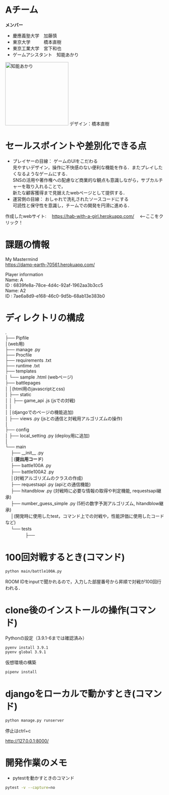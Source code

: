# Aチーム
__メンバー__
- 慶應義塾大学　加藤慎
- 東京大学　　　橋本直樹
- 東京工業大学　宮下和也
- ゲームアシスタント　知能あかり  
<img src="https://res.cloudinary.com/hx3z2s9d0/image/upload/v1577234505/ritsu_1_dash.png" title="知能あかり" width=200>
デザイン：橋本直樹 

# セールスポイントや差別化できる点
- プレイヤーの目線： ゲームのUIをこだわる  
見やすいデザイン，操作に不快感のない便利な機能を作る．またプレイしたくなるようなゲームにする．  
SNSの活用や著作権への配慮など商業的な観点も意識しながら，サブカルチャーを取り入れることで，  
新たな顧客獲得まで見据えたwebページとして提供する．
- 運営側の目線： おしゃれで洗礼されたソースコードにする  
可読性と保守性を意識し，チームでの開発を円滑に進める．  

作成したwebサイト:　 https://hab-with-a-girl.herokuapp.com/ 　<--ここをクリック！  


# 課題の情報
My Mastermind   
https://damp-earth-70561.herokuapp.com/  

Player information  
Name: A  
ID  : 6839fe8a-78ce-4d4c-92af-1962aa3b3cc5  
Name: A2  
ID  : 7ae6a8d9-e168-46c0-9d5b-68ab13e383b0  

# ディレクトリの構成
.  
├── Pipfile  
│(web用)  
├── manage .py  
├── Procfile  
├── requirements .txt  
├── runtime .txt        
├── templates   
│    └── sample .html (webページ)  
├── battlepages  
│    │(html用のjavascriptとcss)   
│    ├── static  
│    │    ├── game_api .js (jsでの対戦)  
│    │  
│    │(djangoでのページの機能追加)  
│    ├── views .py (jsとの通信と対戦用アルゴリズムの操作)  
│     
├── config  
│    ├── local_setting .py (deploy用に追加)  
│     
└── main  
　   ├── \_\_init__ .py  
　   │(__提出用コード__)  
　   ├── battle100A .py  
　   ├── battle100A2 .py  
　   │(対戦アルゴリズムのクラスの作成)  
　   ├── requestsapi .py (apiとの通信機能)  
　   ├── hitandblow .py (対戦時に必要な情報の取得や判定機能, requestsapi継承)  
　   ├── number_guess_simple .py (5桁の数字予測アルゴリズム, hitandblow継承)   
　   │(開発時に使用したtest，コマンド上での対戦や，性能評価に使用したコードなど)  
　   └── tests  
　　  　　 ├──

# 100回対戦するとき(コマンド)
```bash
python main/battle100A.py
```
ROOM IDをinputで聞かれるので，入力した部屋番号から昇順で対戦が100回行われる．
# clone後のインストールの操作(コマンド)
Pythonの設定（3.9.1-6までは確認済み）
```bash
pyenv install 3.9.1
pyenv global 3.9.1
```
仮想環境の構築
```bash
pipenv install
```
# djangoをローカルで動かすとき(コマンド)
```bash
python manage.py runserver
```
停止はctrl+c  

http://127.0.0.1:8000/  

# 開発作業のメモ
- pytestを動かすときのコマンド
```bash
pytest -v --capture=no
```
